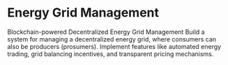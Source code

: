 # Energy Grid Management

Blockchain-powered Decentralized Energy Grid Management Build a system for managing a decentralized energy grid, where consumers can also be producers (prosumers). Implement features like automated energy trading, grid balancing incentives, and transparent pricing mechanisms.
